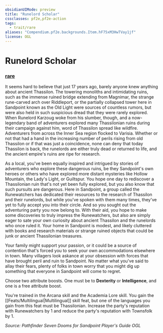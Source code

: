 ```yaml
---
obsidianUIMode: preview
title: "Runelord Scholar"
cssclasses: pf2e,pf2e-action
tags:
  - trait/rare
aliases: "Compendium.pf2e.backgrounds.Item.hF75xM3HwTVay1jf"
license: OGL
---
```

# Runelord Scholar

### [rare](rare "Rare Rarity Trait")






It seems hard to believe that just 17 years ago, barely anyone knew anything about ancient Thassilon. The towering monoliths and intimidating ruins, such as the immense ruined bridge extending from Magnimar, the strange rune-carved arch over Riddleport, or the partially collapsed tower here in Sandpoint known as the Old Light were sources of countless rumors, but were also held in such suspicious dread that they were rarely explored. When Runelord Karzoug woke from his slumber, though, and a now-legendary band of adventurers explored many Thassilonian ruins during their campaign against him, word of Thassilon spread like wildfire. Adventurers from across the Inner Sea region flocked to Varisia. Whether or not that had a hand in the increasing number of perils rising from old Thassilon or if that was just a coincidence, none can deny that today Thassilon is back, the runelords are either truly dead or returned to life, and the ancient empire's ruins are ripe for research.

As a local, you've been equally inspired and intrigued by stories of adventurers who explore these dangerous ruins, be they Sandpoint's own heroes or others who have explored more distant mysteries like Hollow Mountain, the Lady's Light, or Guiltspur. You hope one day to rediscover a Thassilonian ruin that's not yet been fully explored, but you also know that such pursuits are dangerous. Here in Sandpoint, a group called the Runewatchers has dedicated their resources to the research of Thassilon and their runelords, but while you've spoken with them many times, they've yet to fully accept you into their circle. And so you sought out the adventuring party you now belong to. With their aid, you hope to make some discoveries to truly impress the Runewatchers, but also are simply eager to sate your own curiosity about ancient Thassilon and the runelords who once ruled it. Your home in Sandpoint is modest, and likely cluttered with books and research materials or strange ruined objects that could be junk or ancient Thassilonian treasures.

Your family might support your passion, or it could be a source of contention that's forced you to seek your own accommodations elsewhere in town. Many villagers look askance at your obsession with forces that have brought peril and ruin to Sandpoint. No matter what you've said to allay their fears, plenty of folks in town worry that you might dig up something that everyone in Sandpoint will come to regret.

Choose two attribute boosts. One must be to **Dexterity** or **Intelligence**, and one is a free attribute boost.

You're trained in the Arcana skill and the Academia Lore skill. You gain the [[Feats/Multilingual|Multilingual]] skill feat, but one of the languages you gain from this feat must be Thassilonian. Increase the party's reputation with Runewatchers by 1 and reduce the party's reputation with Townsfolk by 1.

*Source: Pathfinder Seven Dooms for Sandpoint Player's Guide*
*OGL*